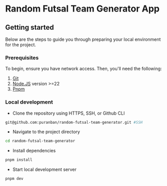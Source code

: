 # Random Futsal Team Generator App

## Getting started
Below are the steps to guide you through preparing your local environment for the project.

### Prerequisites

To begin, ensure you have network access. Then, you'll need the following:

1. [Git](https://git-scm.com/)
2. [Node.JS](https://nodejs.org/en/) version >=22
3. [Pnpm](https://pnpm.io/)

### Local development

* Clone the repository using HTTPS, SSH, or Github CLI
```bash
git@github.com:puranban/random-futsal-team-generator.git #SSH
```

* Navigate to the project directory
```bash
cd random-futsal-team-generator
```

* Install dependencies
```bash
pnpm install
```

* Start local development server
```bash
pnpm dev
```
